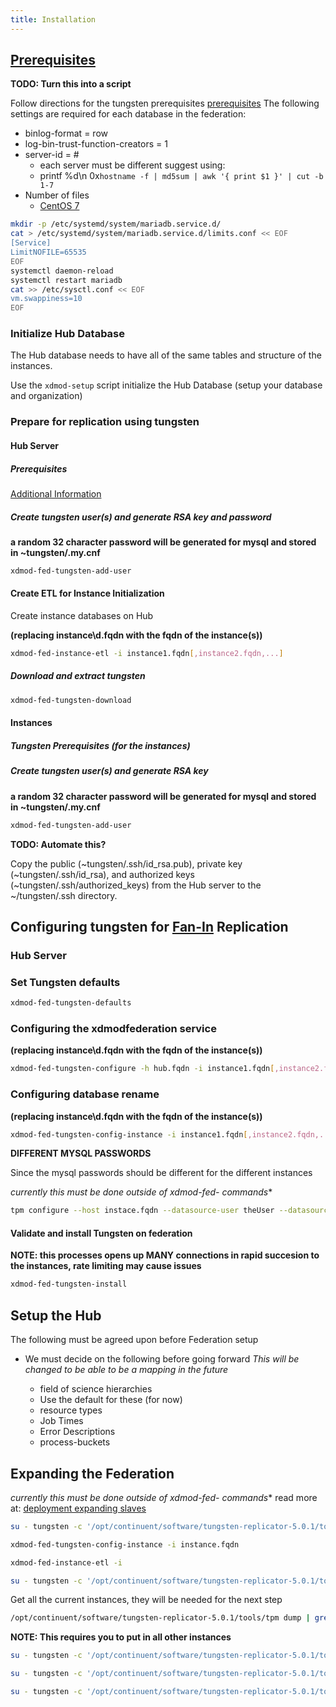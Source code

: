 ```yaml
---
title: Installation
---
```


## [Prerequisites][trprereqs]

**TODO: Turn this into a script**

Follow directions for the tungsten prerequisites [prerequisites][trprereqs] The following settings are required for each database in the federation:

-   binlog-format = row
-   log-bin-trust-function-creators = 1
-   server-id = #
    -   each server must be different suggest using:
    -   printf %d\\n 0x`hostname -f | md5sum | awk '{ print $1 }' | cut -b 1-7`
-   Number of files
    -   [CentOS 7][mariadblimits]

```bash
mkdir -p /etc/systemd/system/mariadb.service.d/
cat > /etc/systemd/system/mariadb.service.d/limits.conf << EOF
[Service]
LimitNOFILE=65535
EOF
systemctl daemon-reload
systemctl restart mariadb
cat >> /etc/sysctl.conf << EOF
vm.swappiness=10
EOF
```


### Initialize Hub Database

The Hub database needs to have all of the same tables and structure of the instances.

Use the `xdmod-setup` script initialize the Hub Database (setup your database and organization)

### Prepare for replication using tungsten

#### Hub Server

##### Prerequisites
[Additional Information][trprereqs2]


##### Create tungsten user(s) and generate RSA key and password
**a random 32 character password will be generated for mysql and stored in ~tungsten/.my.cnf**

```bash
xdmod-fed-tungsten-add-user
```


#### Create ETL for Instance Initialization

Create instance databases on Hub

**(replacing instance\d.fqdn with the fqdn of the instance(s))**

```bash
xdmod-fed-instance-etl -i instance1.fqdn[,instance2.fqdn,...]
```

##### Download and extract tungsten

```bash
xdmod-fed-tungsten-download
```

#### Instances

##### Tungsten Prerequisites (for the instances)

##### Create tungsten user(s) and generate RSA key
**a random 32 character password will be generated for mysql and stored in ~tungsten/.my.cnf**

```bash
xdmod-fed-tungsten-add-user
```

**TODO: Automate this?**

Copy the public (~tungsten/.ssh/id_rsa.pub), private key (~tungsten/.ssh/id_rsa), and authorized keys (~tungsten/.ssh/authorized_keys) from the Hub server to the ~/tungsten/.ssh directory.

## Configuring tungsten for [Fan-In][trfanin] Replication

### Hub Server

### Set Tungsten defaults


```bash
xdmod-fed-tungsten-defaults
```

### Configuring the xdmodfederation service

**(replacing instance\d.fqdn with the fqdn of the instance(s))**

```bash
xdmod-fed-tungsten-configure -h hub.fqdn -i instance1.fqdn[,instance2.fqdn,...]
```

### Configuring database rename

**(replacing instance\d.fqdn with the fqdn of the instance(s))**

```bash
xdmod-fed-tungsten-config-instance -i instance1.fqdn[,instance2.fqdn,...]
```

**DIFFERENT MYSQL PASSWORDS**

Since the mysql passwords should be different for the different instances

**currently this must be done outside of xdmod-fed-* commands**

```bash
tpm configure --host instace.fqdn --datasource-user theUser --datasource-password thePassword
```

#### Validate and install Tungsten on federation
**NOTE: this processes opens up MANY connections in rapid succesion to the instances, rate limiting may cause issues**
```bash
xdmod-fed-tungsten-install
```


## Setup the Hub
The following must be agreed upon before Federation setup
-   We must decide on the following before going forward *This will be changed to be able to be a mapping in the future*

    -   field of science hierarchies
    -   Use the default for these (for now)
    -   resource types
    -   Job Times
    -   Error Descriptions
    -   process-buckets

## Expanding the Federation
**currently this must be done outside of xdmod-fed-* commands**
read more at: [deployment expanding slaves][tcexpand]

```bash
su - tungsten -c '/opt/continuent/software/tungsten-replicator-5.0.1/tools/tpm configure --dataservice-name xdmodfederation --members+=instance.fqdn'

xdmod-fed-tungsten-config-instance -i instance.fqdn

xdmod-fed-instance-etl -i

su - tungsten -c '/opt/continuent/software/tungsten-replicator-5.0.1/tools/tpm configure xdmodfederation --host instance.fqdn --datasource-user theUser --datasource-password thePassword'
```

Get all the current instances, they will be needed for the next step

```bash
/opt/continuent/software/tungsten-replicator-5.0.1/tools/tpm dump | grep '\-\-masters' | cut -d'=' -f 2 | cut -d' ' -f 1
```

**NOTE: This requires you to put in all other instances**
```bash
su - tungsten -c '/opt/continuent/software/tungsten-replicator-5.0.1/tools/tpm configure xdmodfederation --master=instance.fqdn[other instances]'
```

```bash
su - tungsten -c '/opt/continuent/software/tungsten-replicator-5.0.1/tools/tpm configure xdmodfederation --master-services=instance.fqdn[other instances]'
```

```bash
su - tungsten -c '/opt/continuent/software/tungsten-replicator-5.0.1/tools/tpm update xdmodfederation'
```

[tcexpand]: http://docs.continuent.com/tungsten-clustering-5.0/deployment-expanding-slaves.html
[trfanin]: http://docs.continuent.com/tungsten-replicator-5.0/deployment-fanin.html
[trprereqs]: http://docs.continuent.com/tungsten-replicator-5.0/prerequisite.html
[trprereqs2]: http://docs.continuent.com/tungsten-replicator-5.2-oss/prerequisite-host.html
[mariadblimits]: https://ma.ttias.be/increase-open-files-limit-in-mariadb-on-centos-7-with-systemd/
